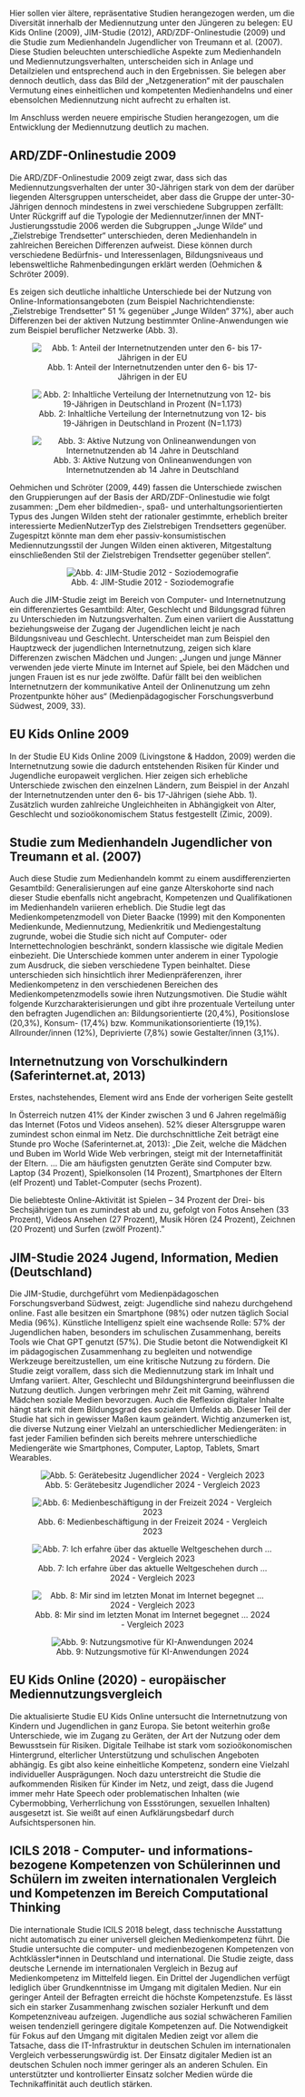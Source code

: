 <!-- filename: 03_Ergebnisse_empirischer_Studien_-_ein_weitaus_differenzierteres_Bild.md -->
<!-- title: Ergebnisse empirischer Studien – ein weitaus differenzierteres Bild -->

Hier sollen vier ältere, repräsentative Studien herangezogen werden, um die Diversität innerhalb der Mediennutzung unter den Jüngeren zu belegen: EU Kids Online (2009), JIM-Studie (2012), ARD/ZDF-Onlinestudie (2009) und die Studie zum Medienhandeln Jugendlicher von Treumann et al. (2007). Diese Studien beleuchten unterschiedliche Aspekte zum Medienhandeln und Mediennutzungsverhalten, unterscheiden sich in Anlage und Detailzielen und entsprechend auch in den Ergebnissen. Sie belegen aber dennoch deutlich, dass das Bild der „Netzgeneration“ mit der pauschalen Vermutung eines einheitlichen und kompetenten Medienhandelns und einer ebensolchen Mediennutzung nicht aufrecht zu erhalten ist.

Im Anschluss werden neuere empirische Studien herangezogen, um die Entwicklung der Mediennutzung deutlich zu machen.

## ARD/ZDF-Onlinestudie 2009

Die ARD/ZDF-Onlinestudie 2009 zeigt zwar, dass sich das Mediennutzungsverhalten der unter 30-Jährigen stark von dem der darüber liegenden Altersgruppen unterscheidet, aber dass die Gruppe der unter-30-Jährigen dennoch mindestens in zwei verschiedene Subgruppen zerfällt: Unter Rückgriff auf die Typologie der Mediennutzer/innen der MNT-Justierungsstudie 2006 werden die Subgruppen „Junge Wilde“ und „Zielstrebige Trendsetter“ unterschieden, deren Medienhandeln in zahlreichen Bereichen Differenzen aufweist. Diese können durch verschiedene Bedürfnis- und Interessenlagen, Bildungsniveaus und lebensweltliche Rahmenbedingungen erklärt werden (Oehmichen & Schröter 2009).

Es zeigen sich deutliche inhaltliche Unterschiede bei der Nutzung von Online-Informationsangeboten (zum Beispiel Nachrichtendienste: „Zielstrebige Trendsetter“ 51 % gegenüber „Junge Wilden“ 37%), aber auch Differenzen bei der aktiven Nutzung bestimmter Online-Anwendungen wie zum Beispiel beruflicher Netzwerke (Abb. 3).

<center><figure>
  <img src="https://raw.githubusercontent.com/ed-tech-at/L3T/refs/heads/main/19_Die_Netzgeneration/img/01_Anteil_der_Internetnutzenden_unter_den_6_bis_17Jährigen_in_der_EU.jpg" alt="Abb. 1: Anteil der Internetnutzenden unter den 6- bis 17-Jährigen in der EU">
  <figcaption>Abb. 1: Anteil der Internetnutzenden unter den 6- bis 17-Jährigen in der EU</figcaption>
</figure></center>


<center><figure>
  <img src="https://raw.githubusercontent.com/ed-tech-at/L3T/refs/heads/main/19_Die_Netzgeneration/img/02_Inhaltliche_Verteilung_der_Internetnutzung_von_12_bis_19Jährigen_in_Deutschland_.jpg" alt="Abb. 2: Inhaltliche Verteilung der Internetnutzung von 12- bis 19-Jährigen in Deutschland in Prozent (N=1.173)">
  <figcaption>Abb. 2: Inhaltliche Verteilung der Internetnutzung von 12- bis 19-Jährigen in Deutschland in Prozent (N=1.173)</figcaption>
</figure></center>


<center><figure>
  <img src="https://raw.githubusercontent.com/ed-tech-at/L3T/refs/heads/main/19_Die_Netzgeneration/img/03_Aktive_Nutzung_von_Onlineanwendungen_von_Internetnutzenden_ab_14_Jahre_in_Deutsc.jpg" alt="Abb. 3: Aktive Nutzung von Onlineanwendungen von Internetnutzenden ab 14 Jahre in Deutschland">
  <figcaption>Abb. 3: Aktive Nutzung von Onlineanwendungen von Internetnutzenden ab 14 Jahre in Deutschland</figcaption>
</figure></center>


Oehmichen und Schröter (2009, 449) fassen die Unterschiede zwischen den Gruppierungen auf der Basis der ARD/ZDF-Onlinestudie wie folgt zusammen: „Dem eher bildmedien-, spaß- und unterhaltungsorientierten Typus des Jungen Wilden steht der rationaler gestimmte, erheblich breiter interessierte MedienNutzerTyp des Zielstrebigen Trendsetters gegenüber. Zugespitzt könnte man dem eher passiv-konsumistischen Mediennutzungsstil der Jungen Wilden einen aktiveren, Mitgestaltung einschließenden Stil der Zielstrebigen Trendsetter gegenüber stellen“.

<center><figure>
  <img src="https://raw.githubusercontent.com/ed-tech-at/L3T/refs/heads/main/19_Die_Netzgeneration/img/04_JIMStudie_2012__Soziodemografie.jpg" alt="Abb. 4: JIM-Studie 2012 - Soziodemografie">
  <figcaption>Abb. 4: JIM-Studie 2012 - Soziodemografie</figcaption>
</figure></center>


Auch die JIM-Studie zeigt im Bereich von Computer- und Internetnutzung ein differenziertes Gesamtbild: Alter, Geschlecht und Bildungsgrad führen zu Unterschieden im Nutzungsverhalten. Zum einen variiert die Ausstattung beziehungsweise der Zugang der Jugendlichen leicht je nach Bildungsniveau und Geschlecht. Unterscheidet man zum Beispiel den Hauptzweck der jugendlichen Internetnutzung, zeigen sich klare Differenzen zwischen Mädchen und Jungen: „Jungen und junge Männer verwenden jede vierte Minute im Internet auf Spiele, bei den Mädchen und jungen Frauen ist es nur jede zwölfte. Dafür fällt bei den weiblichen Internetnutzern der kommunikative Anteil der Onlinenutzung um zehn Prozentpunkte höher aus“ (Medienpädagogischer Forschungsverbund Südwest, 2009, 33).

## EU Kids Online 2009

In der Studie EU Kids Online 2009 (Livingstone & Haddon, 2009) werden die Internetnutzung sowie die dadurch entstehenden Risiken für Kinder und Jugendliche europaweit verglichen. Hier zeigen sich erhebliche Unterschiede zwischen den einzelnen Ländern, zum Beispiel in der Anzahl der Internetnutzenden unter den 6- bis 17-Jährigen (siehe Abb. 1). Zusätzlich wurden zahlreiche Ungleichheiten in Abhängigkeit von Alter, Geschlecht und sozioökonomischem Status festgestellt (Zimic, 2009).

## Studie zum Medienhandeln Jugendlicher von Treumann et al. (2007)

Auch diese Studie zum Medienhandeln kommt zu einem ausdifferenzierten Gesamtbild: Generalisierungen auf eine ganze Alterskohorte sind nach dieser Studie ebenfalls nicht angebracht, Kompetenzen und Qualifikationen im Medienhandeln variieren erheblich. Die Studie legt das Medienkompetenzmodell von Dieter Baacke (1999) mit den Komponenten Medienkunde, Mediennutzung, Medienkritik und Mediengestaltung zugrunde, wobei die Studie sich nicht auf Computer- oder Internettechnologien beschränkt, sondern klassische wie digitale Medien einbezieht. Die Unterschiede kommen unter anderem in einer Typologie zum Ausdruck, die sieben verschiedene Typen beinhaltet. Diese unterschieden sich hinsichtlich ihrer Medienpräferenzen, ihrer Medienkompetenz in den verschiedenen Bereichen des Medienkompetenzmodells sowie ihren Nutzungsmotiven. Die Studie wählt folgende Kurzcharakterisierungen und gibt ihre prozentuale Verteilung unter den befragten Jugendlichen an: Bildungsorientierte (20,4%), Positionslose (20,3%), Konsum- (17,4%) bzw. Kommunikationsorientierte (19,1%). Allrounder/innen (12%), Deprivierte (7,8%) sowie Gestalter/innen (3,1%).

## Internetnutzung von Vorschulkindern (Saferinternet.at, 2013)

Erstes, nachstehendes, Element wird ans Ende der vorherigen Seite gestellt

In Österreich nutzen 41% der Kinder zwischen 3 und 6 Jahren regelmäßig das Internet (Fotos und Videos ansehen). 52% dieser Altersgruppe waren zumindest schon einmal im Netz. Die durchschnittliche Zeit beträgt eine Stunde pro Woche (Saferinternet.at, 2013): „Die Zeit, welche die Mädchen und Buben im World Wide Web verbringen, steigt mit der Internetaffinität der Eltern. ... Die am häufigsten genutzten Geräte sind Computer bzw. Laptop (34 Prozent), Spielkonsolen (14 Prozent), Smartphones der Eltern (elf Prozent) und Tablet-Computer (sechs Prozent).

Die beliebteste Online-Aktivität ist Spielen – 34 Prozent der Drei- bis Sechsjährigen tun es zumindest ab und zu, gefolgt von Fotos Ansehen (33 Prozent), Videos Ansehen (27 Prozent), Musik Hören (24 Prozent), Zeichnen (20 Prozent) und Surfen (zwölf Prozent).”

## JIM-Studie 2024 Jugend, Information, Medien (Deutschland)

Die JIM-Studie, durchgeführt vom Medienpädagoschen Forschungsverband Südwest, zeigt: Jugendliche sind nahezu durchgehend online. Fast alle besitzen ein Smartphone (98%) oder nutzen täglich Social Media (96%). Künstliche Intelligenz spielt eine wachsende Rolle: 57% der Jugendlichen haben, besonders im schulischen Zusammenhang, bereits Tools wie Chat GPT genutzt (57%). Die Studie betont die Notwendigkeit KI im pädagogischen Zusammenhang zu begleiten und notwendige Werkzeuge bereitzustellen, um eine kritische Nutzung zu fördern. Die Studie zeigt vorallem, dass sich die Mediennutzung stark im Inhalt und Umfang variiert. Alter, Geschlecht und Bildungshintergrund beeinflussen die Nutzung deutlich. Jungen verbringen mehr Zeit mit Gaming, während Mädchen soziale Medien bevorzugen. Auch die Reflexion digitaler Inhalte hängt stark mit dem Bildungsgrad des sozialem Umfelds ab. Dieser Teil der Studie hat sich in gewisser Maßen kaum geändert. Wichtig anzumerken ist, die diverse Nutzung einer Vielzahl an unterschiedlicher Mediengeräten: in fast jeder Familien befinden sich bereits mehrere unterschiedliche Mediengeräte wie Smartphones, Computer, Laptop, Tablets, Smart Wearables.

<center><figure>
  <img src="https://raw.githubusercontent.com/ed-tech-at/L3T/refs/heads/main/19_Die_Netzgeneration/img/05_JIMStudie_2024_Gerätebesitz_Vergleich_2023.jpg" alt="Abb. 5: Gerätebesitz Jugendlicher 2024 - Vergleich 2023">
  <figcaption>Abb. 5: Gerätebesitz Jugendlicher 2024 - Vergleich 2023</figcaption>
</figure></center>

<center><figure>
  <img src="https://raw.githubusercontent.com/ed-tech-at/L3T/refs/heads/main/19_Die_Netzgeneration/img/06_JIMStudie_2024_Medienbeschäftigung_in_der_Freizeit.jpg" alt="Abb. 6: Medienbeschäftigung in der Freizeit 2024 - Vergleich 2023">
  <figcaption>Abb. 6: Medienbeschäftigung in der Freizeit 2024 - Vergleich 2023</figcaption>
</figure></center>

<center><figure>
  <img src="https://raw.githubusercontent.com/ed-tech-at/L3T/refs/heads/main/19_Die_Netzgeneration/img/07_JIMStudie_2024_Erfahrend_von_Weltgeschehen.jpg" alt="Abb. 7: Ich erfahre über das aktuelle Weltgeschehen durch ... 2024 - Vergleich 2023">
  <figcaption>Abb. 7: Ich erfahre über das aktuelle Weltgeschehen durch ... 2024 - Vergleich 2023</figcaption>
</figure></center>

<center><figure>
  <img src="https://raw.githubusercontent.com/ed-tech-at/L3T/refs/heads/main/19_Die_Netzgeneration/img/08_JIMStudie_2024_HateSpeech_etc.jpg" alt="Abb. 8: Mir sind im letzten Monat im Internet begegnet ... 2024 - Vergleich 2023">
  <figcaption>Abb. 8: Mir sind im letzten Monat im Internet begegnet ... 2024 - Vergleich 2023</figcaption>
</figure></center>

<center><figure>
  <img src="https://raw.githubusercontent.com/ed-tech-at/L3T/refs/heads/main/19_Die_Netzgeneration/img/09_JIMStudie_2024_Nutzungsmotive_KI.jpg" alt="Abb. 9: Nutzungsmotive für KI-Anwendungen 2024">
  <figcaption>Abb. 9: Nutzungsmotive für KI-Anwendungen 2024</figcaption>
</figure></center>

## EU Kids Online (2020) - europäischer Mediennutzungsvergleich

Die aktualisierte Studie EU Kids Online untersucht die Internetnutzung von Kindern und Jugendlichen in ganz Europa. Sie betont weiterhin große Unterschiede, wie im Zugang zu Geräten, der Art der Nutzung oder dem Bewusstsein für Risiken. Digitale Teilhabe ist stark vom sozioökonomischen Hintergrund, elterlicher Unterstützung und schulischen Angeboten abhängig. Es gibt also keine einheitliche Kompetenz, sondern eine Vielzahl individueller Ausprägungen. Noch dazu unterstreicht die Studie die aufkommenden Risiken für Kinder im Netz, und zeigt, dass die Jugend immer mehr Hate Speech oder problematischen Inhalten (wie Cybermobbing, Verherrlichung von Essstörungen, sexuellen Inhalten) ausgesetzt ist. Sie weißt auf einen Aufklärungsbedarf durch Aufsichtspersonen hin.

## ICILS 2018 - Computer- und informations- bezogene Kompetenzen  von Schülerinnen und  Schülern im zweiten  internationalen Vergleich und Kompetenzen im Bereich  Computational Thinking

Die internationale Studie ICILS 2018 belegt, dass technische Ausstattung nicht automatisch zu einer universell gleichen Medienkompetenz führt. Die Studie untersuchte die computer- und medienbezogenen Kompetenzen von Achtklässler*innen in Deutschland und international. Die Studie zeigte, dass deutsche Lernende im internationalen Vergleich in Bezug auf Medienkompetenz im Mittelfeld liegen. Ein Drittel der Jugendlichen verfügt lediglich über Grundkenntnisse im Umgang mit digitalen Medien. Nur ein geringer Anteil der Befragten erreicht die höchste Kompetenzstufe. Es lässt sich ein starker Zusammenhang zwischen sozialer Herkunft und dem Kompetenzniveau aufzeigen. Jugendliche aus sozial schwächeren Familien weisen tendenziell geringere digitale Kompetenzen auf. Die Notwendigkeit für Fokus auf den Umgang mit digitalen Medien zeigt vor allem die Tatsache, dass die IT-Infrastruktur in deutschen Schulen im internationalen Vergleich verbesserungswürdig ist. Der Einsatz digitaler Medien ist an deutschen Schulen noch immer geringer als an anderen Schulen. Ein unterstützter und kontrollierter Einsatz solcher Medien würde die Technikaffinität auch deutlich stärken.


